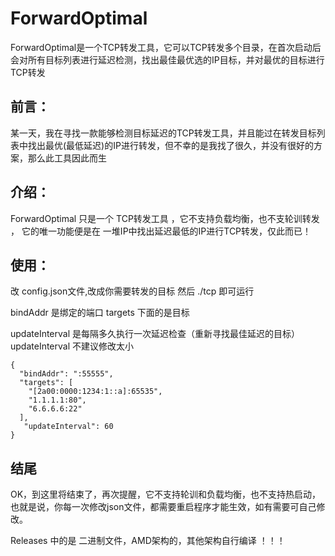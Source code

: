# ForwardOptimal
ForwardOptimal是一个TCP转发工具，它可以TCP转发多个目录，在首次启动后会对所有目标列表进行延迟检测，找出最佳最优选的IP目标，并对最优的目标进行TCP转发


## 前言：
   某一天，我在寻找一款能够检测目标延迟的TCP转发工具，并且能过在转发目标列表中找出最优(最低延迟)的IP进行转发，但不幸的是我找了很久，并没有很好的方案，那么此工具因此而生



## 介绍：
   ForwardOptimal 只是一个 TCP转发工具 ，它不支持负载均衡，也不支轮训转发 ， 它的唯一功能便是在 一堆IP中找出延迟最低的IP进行TCP转发，仅此而已！





## 使用：

改 config.json文件,改成你需要转发的目标
然后 ./tcp 即可运行

bindAddr 是绑定的端口
targets 下面的是目标

updateInterval 是每隔多久执行一次延迟检查（重新寻找最佳延迟的目标）
updateInterval 不建议修改太小

```
{
  "bindAddr": ":55555",
  "targets": [
    "[2a00:0000:1234:1::a]:65535",
    "1.1.1.1:80",
    "6.6.6.6:22"
  ],
   "updateInterval": 60
}
```



## 结尾
OK，到这里将结束了，再次提醒，它不支持轮训和负载均衡，也不支持热启动，也就是说，你每一次修改json文件，都需要重启程序才能生效，如有需要可自己修改。

Releases 中的是 二进制文件，AMD架构的，其他架构自行编译
！！！
